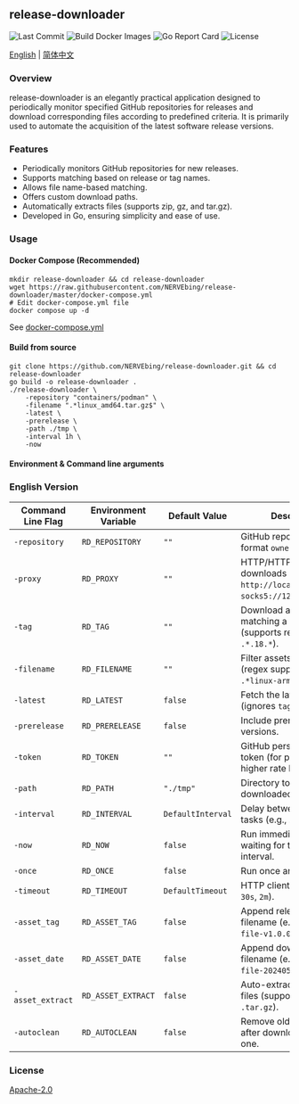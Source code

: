 ## release-downloader

![Last Commit](https://custom-icon-badges.herokuapp.com/github/last-commit/NERVEbing/release-downloader?logo=history&logoColor=white)
![Build Docker Images](https://github.com/NERVEbing/release-downloader/actions/workflows/docker.yml/badge.svg)
![Go Report Card](https://goreportcard.com/badge/github.com/NERVEbing/release-downloader)
![License](https://custom-icon-badges.herokuapp.com/github/license/NERVEbing/release-downloader?logo=law&color=blue)

[English](README.md) | [简体中文](README.zh.md)

### Overview

release-downloader is an elegantly practical application designed to periodically monitor specified GitHub repositories
for releases and download corresponding files according to predefined criteria. It is primarily used to automate the
acquisition of the latest software release versions.

### Features

- Periodically monitors GitHub repositories for new releases.
- Supports matching based on release or tag names.
- Allows file name-based matching.
- Offers custom download paths.
- Automatically extracts files (supports zip, gz, and tar.gz).
- Developed in Go, ensuring simplicity and ease of use.

### Usage

#### Docker Compose (Recommended)

```shell
mkdir release-downloader && cd release-downloader
wget https://raw.githubusercontent.com/NERVEbing/release-downloader/master/docker-compose.yml
# Edit docker-compose.yml file
docker compose up -d
```

See [docker-compose.yml](docker-compose.yml)

#### Build from source

```shell
git clone https://github.com/NERVEbing/release-downloader.git && cd release-downloader
go build -o release-downloader .
./release-downloader \
    -repository "containers/podman" \
    -filename ".*linux_amd64.tar.gz$" \
    -latest \
    -prerelease \
    -path ./tmp \
    -interval 1h \
    -now
```

#### Environment & Command line arguments

### English Version
| Command Line Flag | Environment Variable | Default Value     | Description                                                                                  |
| ----------------- | -------------------- | ----------------- | -------------------------------------------------------------------------------------------- |
| `-repository`     | `RD_REPOSITORY`      | `""`              | GitHub repository in format `owner/repo`.                                                    |
| `-proxy`          | `RD_PROXY`           | `""`              | HTTP/HTTPS proxy for downloads (e.g., `http://localhost:8080` or `socks5://127.0.0.1:1080`). |
| `-tag`            | `RD_TAG`             | `""`              | Download assets matching a specific tag (supports regex, e.g., `.*.18.*`).                   |
| `-filename`       | `RD_FILENAME`        | `""`              | Filter assets by filename (regex supported, e.g., `.*linux-arm64.*.gz`).                     |
| `-latest`         | `RD_LATEST`          | `false`           | Fetch the latest release (ignores `tag` if set).                                             |
| `-prerelease`     | `RD_PRERELEASE`      | `false`           | Include prerelease versions.                                                                 |
| `-token`          | `RD_TOKEN`           | `""`              | GitHub personal access token (for private repos or higher rate limits).                      |
| `-path`           | `RD_PATH`            | `"./tmp"`         | Directory to save downloaded files.                                                          |
| `-interval`       | `RD_INTERVAL`        | `DefaultInterval` | Delay between download tasks (e.g., `30s`, `5m`).                                            |
| `-now`            | `RD_NOW`             | `false`           | Run immediately without waiting for the first interval.                                      |
| `-once`           | `RD_ONCE`            | `false`           | Run once and exit.                                                                           |
| `-timeout`        | `RD_TIMEOUT`         | `DefaultTimeout`  | HTTP client timeout (e.g., `30s`, `2m`).                                                     |
| `-asset_tag`      | `RD_ASSET_TAG`       | `false`           | Append release tag to filename (e.g., `file.zip` → `file-v1.0.0.zip`).                       |
| `-asset_date`     | `RD_ASSET_DATE`      | `false`           | Append download date to filename (e.g., `file.zip` → `file-20240502.zip`).                   |
| `-asset_extract`  | `RD_ASSET_EXTRACT`   | `false`           | Auto-extract downloaded files (supports `.zip`, `.gz`, `.tar.gz`).                           |
| `-autoclean`      | `RD_AUTOCLEAN`       | `false`           | Remove old release files after downloading a new one.                                        |

### License

[Apache-2.0](LICENSE)

